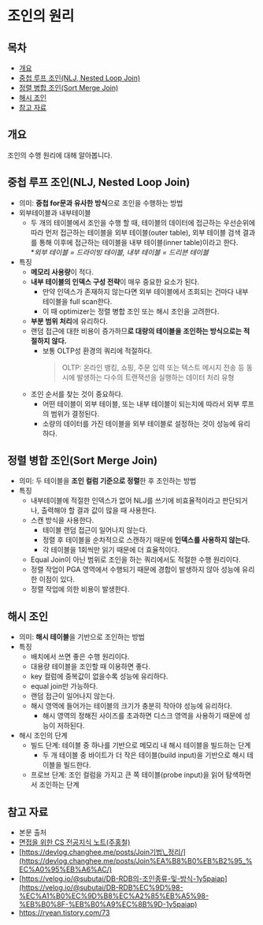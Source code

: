 # 조인의 원리

## 목차

- [개요](#개요)
- [중첩 루프 조인(NLJ, Nested Loop Join)](#중첩-루프-조인nlj-nested-loop-join)
- [정렬 병합 조인(Sort Merge Join)](#정렬-병합-조인sort-merge-join)
- [해시 조인](#해시-조인)
- [참고 자료](#참고-자료)

## 개요

조인의 수행 원리에 대해 알아봅니다.

## 중첩 루프 조인(NLJ, Nested Loop Join)

- 의미: **중첩 for문과 유사한 방식**으로 조인을 수행하는 방법
- 외부테이블과 내부테이블
  - 두 개의 테이블에서 조인을 수행 할 때, 테이블의 데이터에 접근하는 우선순위에 따라 먼저 접근하는 테이블을 외부 테이블(outer table), 외부 테이블 검색 결과를 통해 이후에 접근하는 테이블을 내부 테이블(inner table)이라고 한다.
    <br> \*_외부 테이블 = 드라이빙 테이블, 내부 테이블 = 드리븐 테이블_
- 특징
  - **메모리 사용량**이 적다.
  - **내부 테이블의 인덱스 구성 전략**이 매우 중요한 요소가 된다.
    - 만약 인덱스가 존재하지 않는다면 외부 테이블에서 조회되는 건마다 내부 테이블을 full scan한다.
    - 이 때 optimizer는 정렬 병합 조인 또는 해시 조인을 고려한다.
  - **부분 범위 처리**에 유리하다.
  - 랜덤 접근에 대한 비용이 증가하므**로 대량의 테이블을 조인하는 방식으로는 적절하지 않다.**
    - 보통 OLTP성 환경의 쿼리에 적절하다.
      > OLTP: 온라인 뱅킹, 쇼핑, 주문 입력 또는 텍스트 메시지 전송 등 동시에 발생하는 다수의 트랜잭션을 실행하는 데이터 처리 유형
  - 조인 순서를 찾는 것이 중요하다.
    - 어떤 테이블이 외부 테이블, 또는 내부 테이블이 되는지에 따라서 외부 루프의 범위가 결정된다.
    - 소량의 데이터를 가진 테이블을 외부 테이블로 설정하는 것이 성능에 유리하다.

## 정렬 병합 조인(Sort Merge Join)

- 의미: 두 테이블을 **조인 컬럼 기준으로 정렬**한 후 조인하는 방법
- 특징
  - 내부테이블에 적절한 인덱스가 없어 NLJ를 쓰기에 비효율적이라고 판단되거나, 출력해야 할 결과 값이 많을 때 사용한다.
  - 스캔 방식을 사용한다.
    - 테이블 랜덤 접근이 일어나지 않는다.
    - 정렬 후 테이블을 순차적으로 스캔하기 때문에 **인덱스를 사용하지 않는다.**
    - 각 테이블을 1회씩만 읽기 때문에 더 효율적이다.
  - Equal Join이 아닌 범위로 조인을 하는 쿼리에서도 적절한 수행 원리이다.
  - 정렬 작업이 PGA 영역에서 수행되기 때문에 경합이 발생하지 않아 성능에 유리한 이점이 있다.
  - 정렬 작업에 의한 비용이 발생한다.

## 해시 조인

- 의미: **해시 테이블**을 기반으로 조인하는 방법
- 특징
  - 배치에서 쓰면 좋은 수행 원리이다.
  - 대용량 테이블을 조인할 때 이용하면 좋다.
  - key 컬럼에 중복값이 없을수록 성능에 유리하다.
  - equal join만 가능하다.
  - 랜덤 접근이 일어나지 않는다.
  - 해시 영역에 들어가는 테이블의 크기가 충분히 작아야 성능에 유리하다.
    - 해시 영역의 정해진 사이즈를 초과하면 디스크 영역을 사용하기 때문에 성능이 저하된다.
- 해시 조인의 단계
  - 빌드 단계: 테이블 중 하나를 기반으로 메모리 내 해시 테이블을 빌드하는 단계
    - 두 개 테이블 중 바이트가 더 작은 테이블(build input)을 기반으로 해시 테이블을 빌드한다.
  - 프로브 단계: 조인 컬럼을 가지고 큰 쪽 테이블(probe input)을 읽어 탐색하면서 조인하는 단계

## 참고 자료

- 본문 출처
- [면접을 위한 CS 전공지식 노트(주홍철)](https://product.kyobobook.co.kr/detail/S000001834833?utm_source=google&utm_medium=cpc&utm_campaign=googleSearch&gt_network=g&gt_keyword=&gt_target_id=aud-901091942354:dsa-435935280379&gt_campaign_id=9979905549&gt_adgroup_id=132556570510&gad_source=1&gclid=Cj0KCQjwwYSwBhDcARIsAOyL0fhby9LTtW8HLZ5Wg0aW9oKf_EyHPNtAttNCtkeyvmU4HlWw4sGx6VYaAnT5EALw_wcB)
- [https://devlog.changhee.me/posts/Join기법\_정리/](https://devlog.changhee.me/posts/Join%EA%B8%B0%EB%B2%95_%EC%A0%95%EB%A6%AC/)
- [https://velog.io/@subutai/DB-RDB의-조인종류-및-방식-1y5paiap](https://velog.io/@subutai/DB-RDB%EC%9D%98-%EC%A1%B0%EC%9D%B8%EC%A2%85%EB%A5%98-%EB%B0%8F-%EB%B0%A9%EC%8B%9D-1y5paiap)
- https://ryean.tistory.com/73
